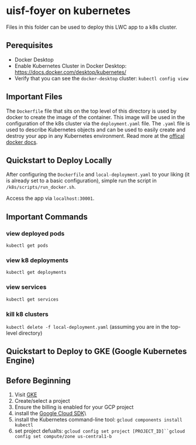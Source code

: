 # uisf-foyer on kubernetes

Files in this folder can be used to deploy this LWC app to a k8s cluster.

## Perequisites
- Docker Desktop 
- Enable Kubernetes Cluster in Docker Desktop: https://docs.docker.com/desktop/kubernetes/
- Verify that you can see the `docker-desktop` cluster: `kubectl config view`

## Important Files
The `Dockerfile` file that sits on the top level of this directory is used by docker to create the image of the
container. This image will be used in the configuration of the k8s cluster via the `deployment.yaml` file. The
`.yaml` file is used to describe Kubernetes objects and can be used to easily create and destroy your app in any
Kubernetes environment. Read more at the [offical docker docs](https://docs.docker.com/get-started/kube-deploy/).

## Quickstart to Deploy Locally
After configuring the `Dockerfile` and `local-deployment.yaml` to your liking (it is already set to a basic configuration),
simple run the script in `/k8s/scripts/run_docker.sh`.

Access the app via `localhost:30001`.
## Important Commands
### view deployed pods
`kubectl get pods`

### view k8 deployments
`kubectl get deployments`
### view services
`kubectl get services`

### kill k8 clusters
`kubectl delete -f local-deployment.yaml` (assuming you are in the top-level directory)

## Quickstart to Deploy to GKE (Google Kubernetes Engine)
## Before Beginning
1. Visit [GKE](https://console.cloud.google.com/projectselector2/kubernetes)
2. Create/select a project
3. Ensure the billing is enabled for your GCP project
4. install the [Google Cloud SDK](https://cloud.google.com/sdk/docs/quickstarts)\
5. install the Kubernetes command-line tool: `gcloud components install kubectl`
6. set project defualts: `gcloud config set project [PROJECT_ID]``gcloud config set compute/zone us-central1-b`

